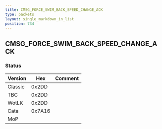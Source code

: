 ```yaml
---
title: CMSG_FORCE_SWIM_BACK_SPEED_CHANGE_ACK
type: packets
layout: single_markdown_in_list
position: 734
---
```


## CMSG_FORCE_SWIM_BACK_SPEED_CHANGE_ACK

### Status

Version    | Hex        | Comment
---------- | ---------- | ---------- 
Classic    | 0x2DD      |
TBC        | 0x2DD      |
WotLK      | 0x2DD      |
Cata       | 0x7A16     |
MoP        |            |